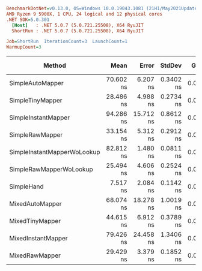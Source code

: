 ``` ini

BenchmarkDotNet=v0.13.0, OS=Windows 10.0.19043.1081 (21H1/May2021Update)
AMD Ryzen 9 5900X, 1 CPU, 24 logical and 12 physical cores
.NET SDK=5.0.301
  [Host]   : .NET 5.0.7 (5.0.721.25508), X64 RyuJIT
  ShortRun : .NET 5.0.7 (5.0.721.25508), X64 RyuJIT

Job=ShortRun  IterationCount=3  LaunchCount=1  
WarmupCount=3  

```
|                      Method |      Mean |     Error |    StdDev |  Gen 0 | Gen 1 | Gen 2 | Allocated |
|---------------------------- |----------:|----------:|----------:|-------:|------:|------:|----------:|
|            SimpleAutoMapper | 70.602 ns |  6.207 ns | 0.3402 ns | 0.0038 |     - |     - |      64 B |
|            SimpleTinyMapper | 28.486 ns |  4.988 ns | 0.2734 ns | 0.0038 |     - |     - |      64 B |
|         SimpleInstantMapper | 94.286 ns | 15.712 ns | 0.8612 ns | 0.0095 |     - |     - |     160 B |
|             SimpleRawMapper | 33.154 ns |  5.312 ns | 0.2912 ns | 0.0038 |     - |     - |      64 B |
| SimpleInstantMapperWoLookup | 82.812 ns |  1.480 ns | 0.0811 ns | 0.0095 |     - |     - |     160 B |
|     SimpleRawMapperWoLookup | 25.494 ns |  4.606 ns | 0.2524 ns | 0.0038 |     - |     - |      64 B |
|                  SimpleHand |  7.517 ns |  2.084 ns | 0.1142 ns | 0.0038 |     - |     - |      64 B |
|             MixedAutoMapper | 68.074 ns | 18.278 ns | 1.0019 ns | 0.0038 |     - |     - |      64 B |
|             MixedTinyMapper | 44.615 ns |  6.912 ns | 0.3789 ns | 0.0067 |     - |     - |     112 B |
|          MixedInstantMapper | 79.426 ns | 24.458 ns | 1.3406 ns | 0.0124 |     - |     - |     208 B |
|              MixedRawMapper | 29.429 ns |  3.379 ns | 0.1852 ns | 0.0038 |     - |     - |      64 B |
